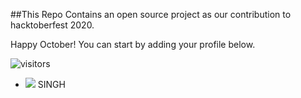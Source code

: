 ##This Repo Contains an open source project as our contribution to hacktoberfest 2020.

Happy October! You can start by adding your profile below.

![visitors](https://visitor-badge.laobi.icu/badge?page_id=Nimisha-Singh.Hacktoberfest2020)

- [![](https://img.shields.io/badge/DEV-ESH-blue)](http://www.deveshsingh.ml) SINGH
